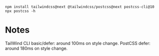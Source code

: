 

```
npm install tailwindcss@next @tailwindcss/postcss@next postcss-cli@10
npx postcss -h
```

# Notes

TailWind CLI basic/defer: around 100ms on style change.
PostCSS defer: around 180ms on style change.